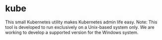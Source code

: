 # kube
This small Kubernetes utility makes Kubernetes admin life easy. 
Note: This tool is developed to run exclusively on a Unix-based system only. We are working to develop a supported version for the Windows system.

